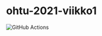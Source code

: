 # ohtu-2021-viikko1


![GitHub Actions](https://github.com/mojord/ohtu-2021-viikko1/workflows/CI/badge.svg)
